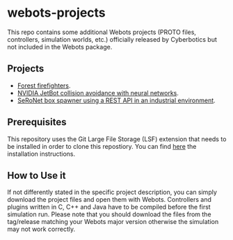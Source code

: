# webots-projects

This repo contains some additional Webots projects (PROTO files, controllers, simulation worlds, etc.) officially released by Cyberbotics but not included in the Webots package.


## Projects

* [Forest firefighters](forest_firefighters).
* [NVIDIA JetBot collision avoidance with neural networks](nvidia-jetbot-collision-avoidance).
* [SeRoNet box spawner using a REST API in an industrial environment](seronet-spawner).

## Prerequisites

This repository uses the Git Large File Storage (LSF) extension that needs to be installed in order to clone this repostiory.
You can find [here](https://git-lfs.github.com/) the installation instructions.

## How to Use it

If not differently stated in the specific project description, you can simply download the project files and open them with Webots.
Controllers and plugins written in C, C++ and Java have to be compiled before the first simulation run.
Please note that you should download the files from the tag/release matching your Webots major version otherwise the simulation may not work correctly.
